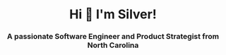 <h1 align="center">Hi 👋 I'm Silver!</h1>

<h3 align="center">A passionate Software Engineer and Product Strategist from North Carolina</h3>
